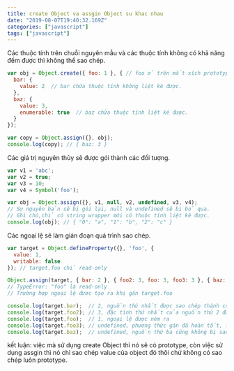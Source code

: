 ```yaml
---
title: create Object va assgin Object su khac nhau
date: "2019-08-07T19:40:32.169Z"
categories: ["javascript"]
tags: ["javascript"]
---
```

Các thuộc tính trên chuỗi nguyên mẫu và các thuộc tính không có khả năng đếm được thì không thể sao chép. 
```javascript
var obj = Object.create({ foo: 1 }, { // foo ở trên mắt xích prototype của obj.
  bar: {
    value: 2  // bar chứa thuộc tính không liệt kê được. 
  },
  baz: {
    value: 3,
    enumerable: true  // baz chứa thuộc tính liệt kê được.
  }
});

var copy = Object.assign({}, obj);
console.log(copy); // { baz: 3 }
```
Các giá trị nguyên thủy sẽ được gói thành các đối tượng.
```javascript
var v1 = 'abc';
var v2 = true;
var v3 = 10;
var v4 = Symbol('foo');

var obj = Object.assign({}, v1, null, v2, undefined, v3, v4); 
// Sự nguyên bản sẽ bị gói lại, null và undefined sẽ bị bỏ qua.
// Ghi chú,chỉ có string wrapper mới có thuộc tính liệt kê được. 
console.log(obj); // { "0": "a", "1": "b", "2": "c" }
```
Các ngoại lệ sẽ làm gián đoạn quá trình sao chép.
```javascript
var target = Object.defineProperty({}, 'foo', {
  value: 1,
  writable: false
}); // target.foo chỉ read-only

Object.assign(target, { bar: 2 }, { foo2: 3, foo: 3, foo3: 3 }, { baz: 4 });
// TypeError: "foo" là read-only
// Trường hợp ngoại lệ được tạo ra khi gán target.foo

console.log(target.bar);  // 2, nguồn thứ nhất được sao chép thành công
console.log(target.foo2); // 3, đặc tính thứ nhất của nguồn thứ 2 được chép thành công.
console.log(target.foo);  // 1, ngoại lệ được ném ra
console.log(target.foo3); // undefined, phương thức gán đã hoàn tất, foo3 sẽ không bị sao chép
console.log(target.baz);  // undefined, nguồn thứ ba cũng không bị sao chép
```

kết luận: việc mà sử dụng create Object thì nó sẽ có prototype, còn việc sử dụng assgin thì nó chỉ sao chép value của object đó thôi chứ không
có sao chép luôn prototype.
